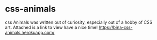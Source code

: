 # css-animals
css Animals was written out of curiosity, especially out of a hobby of CSS art.
Attached is a link to view
have a nice time!
https://bina-css-animals.herokuapp.com/
